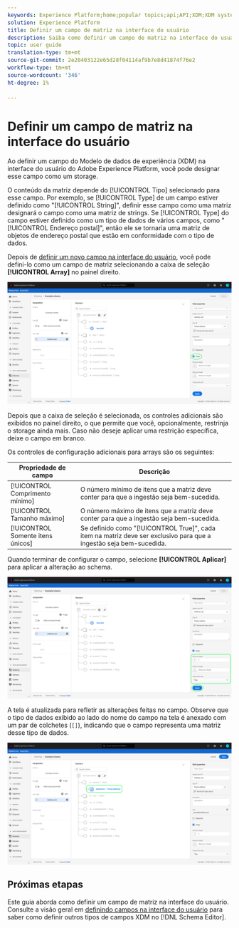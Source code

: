 ```yaml
---
keywords: Experience Platform;home;popular topics;api;API;XDM;XDM system;experience data model;data model;ui;workspace;array;field;
solution: Experience Platform
title: Definir um campo de matriz na interface do usuário
description: Saiba como definir um campo de matriz na interface do usuário do Experience Platform.
topic: user guide
translation-type: tm+mt
source-git-commit: 2e20403122e65d28f04114af9b7e8d41874f76e2
workflow-type: tm+mt
source-wordcount: '346'
ht-degree: 1%

---
```



# Definir um campo de matriz na interface do usuário

Ao definir um campo do Modelo de dados de experiência (XDM) na interface do usuário do Adobe Experience Platform, você pode designar esse campo como um storage.

O conteúdo da matriz depende do [!UICONTROL Tipo] selecionado para esse campo. Por exemplo, se [!UICONTROL Type] de um campo estiver definido como &quot;[!UICONTROL String]&quot;, definir esse campo como uma matriz designará o campo como uma matriz de strings. Se [!UICONTROL Type] do campo estiver definido como um tipo de dados de vários campos, como &quot;[!UICONTROL Endereço postal]&quot;, então ele se tornaria uma matriz de objetos de endereço postal que estão em conformidade com o tipo de dados.

Depois de [definir um novo campo na interface do usuário](./overview.md#define), você pode defini-lo como um campo de matriz selecionando a caixa de seleção **[!UICONTROL Array]** no painel direito.

![](../../images/ui/fields/special/array.png)

Depois que a caixa de seleção é selecionada, os controles adicionais são exibidos no painel direito, o que permite que você, opcionalmente, restrinja o storage ainda mais. Caso não deseje aplicar uma restrição específica, deixe o campo em branco.

Os controles de configuração adicionais para arrays são os seguintes:

| Propriedade de campo | Descrição |
| --- | --- |
| [!UICONTROL Comprimento mínimo] | O número mínimo de itens que a matriz deve conter para que a ingestão seja bem-sucedida. |
| [!UICONTROL Tamanho máximo] | O número máximo de itens que a matriz deve conter para que a ingestão seja bem-sucedida. |
| [!UICONTROL Somente itens únicos] | Se definido como &quot;[!UICONTROL True]&quot;, cada item na matriz deve ser exclusivo para que a ingestão seja bem-sucedida. |

Quando terminar de configurar o campo, selecione **[!UICONTROL Aplicar]** para aplicar a alteração ao schema.

![](../../images/ui/fields/special/array-config.png)

A tela é atualizada para refletir as alterações feitas no campo. Observe que o tipo de dados exibido ao lado do nome do campo na tela é anexado com um par de colchetes (`[]`), indicando que o campo representa uma matriz desse tipo de dados.

![](../../images/ui/fields/special/array-applied.png)

## Próximas etapas

Este guia aborda como definir um campo de matriz na interface do usuário. Consulte a visão geral em [definindo campos na interface do usuário](./overview.md#special) para saber como definir outros tipos de campos XDM no [!DNL Schema Editor].